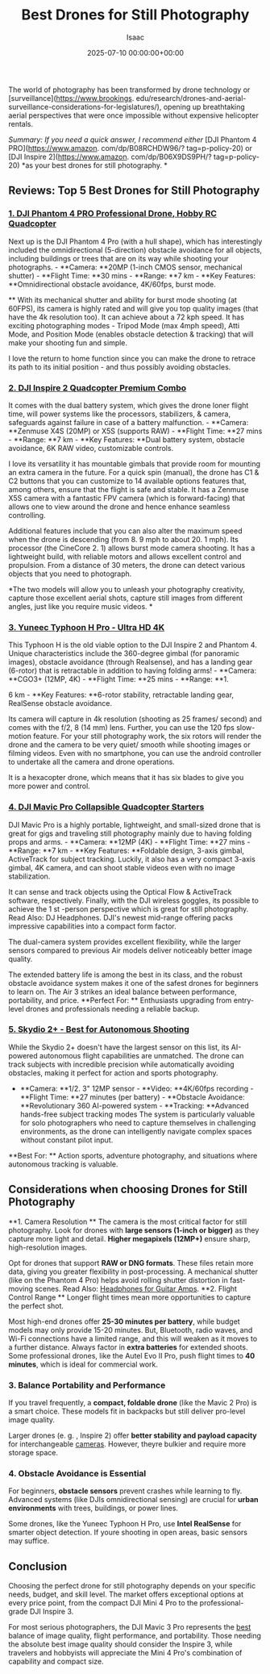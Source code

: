﻿---
title: Best Drones for Still Photography
description: The world of photography has been transformed by drone technology or surveillance , opening up breathtaking aerial perspectives that were once impossible...
slug: /best-drones-for-still-photography/
date: 2025-07-10 00:00:00+00:00
lastmod: 2025-07-10 00:00:00+03:00
author: Isaac
categories:
- Cameras
- Product Reviews
tags:
- cameras
- best
- drone
layout: post
---

The world of photography has been transformed by drone technology or [surveillance](https://www.brookings. edu/research/drones-and-aerial-surveillance-considerations-for-legislatures/), opening up breathtaking aerial perspectives that were once impossible without expensive helicopter rentals.

*Summary: If you need a quick answer, I recommend either* [DJI Phantom 4 PRO](https://www.amazon. com/dp/B08RCHDW96/? tag=p-policy-20) or [DJI Inspire 2](https://www.amazon. com/dp/B06X9DS9PH/? tag=p-policy-20) *as your best drones for still photography. *

##  Reviews: Top 5 Best Drones for Still Photography

###  [1. DJI Phantom 4 PRO Professional Drone, Hobby RC Quadcopter](https://www.amazon.com/dp/B08RCHDW96/?tag=p-policy-20)

Next up is the DJI Phantom 4 Pro (with a hull shape), which has interestingly included the omnidirectional (5-direction) obstacle avoidance for all objects, including buildings or trees that are on its way while shooting your photographs. - **Camera: **20MP (1-inch CMOS sensor, mechanical shutter) - **Flight Time: **30 mins - **Range: **7 km - **Key Features: **Omnidirectional obstacle avoidance, 4K/60fps, burst mode.

** With its mechanical shutter and ability for burst mode shooting (at 60FPS), its camera is highly rated and will give you top quality images (that have the 4k resolution too). It can achieve about a 72 kph speed. It has exciting photographing modes - Tripod Mode (max 4mph speed), Atti Mode, and Position Mode (enables obstacle detection & tracking) that will make your shooting fun and simple.

I love the return to home function since you can make the drone to retrace its path to its initial position - and thus possibly avoiding obstacles.

###  [2. DJI Inspire 2 Quadcopter Premium Combo](https://www.amazon.com/dp/B06X9DS9PH/?tag=p-policy-20)

It comes with the dual battery system, which gives the drone loner flight time, will power systems like the processors, stabilizers, & camera, safeguards against failure in case of a battery malfunction. - **Camera: **Zenmuse X4S (20MP) or X5S (supports RAW) - **Flight Time: **27 mins - **Range: **7 km - **Key Features: **Dual battery system, obstacle avoidance, 6K RAW video, customizable controls.

I love its versatility it has mountable gimbals that provide room for mounting an extra camera in the future. For a quick spin (manual), the drone has C1 & C2 buttons that you can customize to 14 available options features that, among others, ensure that the flight is safe and stable. It has a Zenmuse X5S camera with a fantastic FPV camera (which is forward-facing) that allows one to view around the drone and hence enhance seamless controlling.

Additional features include that you can also alter the maximum speed when the drone is descending (from 8. 9 mph to about 20. 1 mph). Its processor (the CineCore 2. 1) allows burst mode camera shooting. It has a lightweight build, with reliable motors and allows excellent control and propulsion. From a distance of 30 meters, the drone can detect various objects that you need to photograph.

*The two models will allow you to unleash your photography creativity, capture those excellent aerial shots, capture still images from different angles, just like you require music videos. *

###  [3. Yuneec Typhoon H Pro - Ultra HD 4K](https://www.amazon.com/dp/B01MQDQ7WR/?tag=p-policy-20)

This Typhoon H is the old viable option to the DJI Inspire 2 and Phantom 4. Unique characteristics include the 360-degree gimbal (for panoramic images), obstacle avoidance (through Realsense), and has a landing gear (6-rotor) that is retractable in addition to having folding arms! - **Camera: **CGO3+ (12MP, 4K) - **Flight Time: **25 mins - **Range: **1.

6 km - **Key Features: **6-rotor stability, retractable landing gear, RealSense obstacle avoidance.

Its camera will capture in 4k resolution (shooting as 25 frames/ second) and comes with the f/2, 8 (14 mm) lens. Further, you can use the 120 fps slow-motion feature. For your still photography work, the six rotors will render the drone and the camera to be very quiet/ smooth while shooting images or filming videos. Even with no smartphone, you can use the android controller to undertake all the camera and drone operations.

It is a hexacopter drone, which means that it has six blades to give you more power and control.

###  [4. DJI Mavic Pro Collapsible Quadcopter Starters](https://www.amazon.com/dp/B01M3NTMJR/?tag=p-policy-20)

DJI Mavic Pro is a highly portable, lightweight, and small-sized drone that is great for gigs and traveling still photography mainly due to having folding props and arms. - **Camera: **12MP (4K) - **Flight Time: **27 mins - **Range: **7 km - **Key Features: **Foldable design, 3-axis gimbal, ActiveTrack for subject tracking. Luckily, it also has a very compact 3-axis gimbal, 4K camera, and can shoot stable videos even with no image stabilization.

It can sense and track objects using the Optical Flow & ActiveTrack software, respectively. Finally, with the DJI wireless goggles, its possible to achieve the 1 st -person perspective which is great for still photography. Read Also: DJ Headphones. DJI's newest mid-range offering packs impressive capabilities into a compact form factor.

The dual-camera system provides excellent flexibility, while the larger sensors compared to previous Air models deliver noticeably better image quality.

The extended battery life is among the best in its class, and the robust obstacle avoidance system makes it one of the safest drones for beginners to learn on. The Air 3 strikes an ideal balance between performance, portability, and price. **Perfect For: ** Enthusiasts upgrading from entry-level drones and professionals needing a reliable backup.

###  [5. Skydio 2+ - Best for Autonomous Shooting](https://www.amazon.com/dp/B01M3NTMJR/?tag=p-policy-20)

While the Skydio 2+ doesn't have the largest sensor on this list, its AI-powered autonomous flight capabilities are unmatched. The drone can track subjects with incredible precision while automatically avoiding obstacles, making it perfect for action and sports photography.

- **Camera: **1/2. 3" 12MP sensor - **Video: **4K/60fps recording - **Flight Time: **27 minutes (per battery) - **Obstacle Avoidance: **Revolutionary 360 AI-powered system - **Tracking: **Advanced hands-free subject tracking modes The system is particularly valuable for solo photographers who need to capture themselves in challenging environments, as the drone can intelligently navigate complex spaces without constant pilot input.

**Best For: ** Action sports, adventure photography, and situations where autonomous tracking is valuable.

##  Considerations when choosing Drones for Still Photography

**1. Camera Resolution ** The camera is the most critical factor for still photography. Look for drones with **large sensors (1-inch or bigger)** as they capture more light and detail. **Higher megapixels (12MP+)** ensure sharp, high-resolution images.

Opt for drones that support **RAW or DNG formats**. These files retain more data, giving you greater flexibility in post-processing. A mechanical shutter (like on the Phantom 4 Pro) helps avoid rolling shutter distortion in fast-moving scenes. Read Also: [Headphones for Guitar Amps](https://pestpolicy.com/best-headphones-for-guitar-amps/). **2. Flight Control Range ** Longer flight times mean more opportunities to capture the perfect shot.

Most high-end drones offer **25-30 minutes per battery**, while budget models may only provide 15-20 minutes. But, Bluetooth, radio waves, and Wi-Fi connections have a limited range, and this will weaken as it moves to a further distance. Always factor in **extra batteries** for extended shoots. Some professional drones, like the Autel Evo II Pro, push flight times to **40 minutes**, which is ideal for commercial work.

###  **3. Balance Portability and Performance**

If you travel frequently, a **compact, foldable drone** (like the Mavic 2 Pro) is a smart choice. These models fit in backpacks but still deliver pro-level image quality.

Larger drones (e. g. , Inspire 2) offer **better stability and payload capacity** for interchangeable [cameras](https://pestpolicy.com/best-compact-cameras-under-300/). However, theyre bulkier and require more storage space.

###  **4. Obstacle Avoidance is Essential**

For beginners, **obstacle sensors** prevent crashes while learning to fly. Advanced systems (like DJIs omnidirectional sensing) are crucial for **urban environments** with trees, buildings, or power lines.

Some drones, like the Yuneec Typhoon H Pro, use **Intel RealSense** for smarter object detection. If youre shooting in open areas, basic sensors may suffice.

##  Conclusion

Choosing the perfect drone for still photography depends on your specific needs, budget, and skill level. The market offers exceptional options at every price point, from the compact DJI Mini 4 Pro to the professional-grade DJI Inspire 3.

For most serious photographers, the DJI Mavic 3 Pro represents the [best](https://pestpolicy.com/best-point-and-shoot-camera-under-100/) balance of image quality, flight performance, and portability. Those needing the absolute best image quality should consider the Inspire 3, while travelers and hobbyists will appreciate the Mini 4 Pro's combination of capability and compact size.

